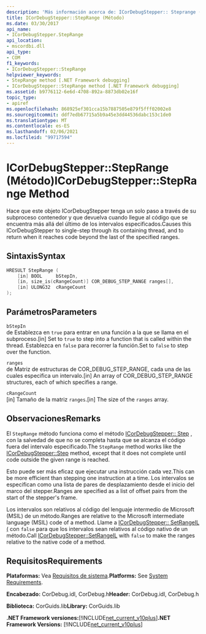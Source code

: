 ```yaml
---
description: 'Más información acerca de: ICorDebugStepper:: Steprange ((método)'
title: ICorDebugStepper::StepRange (Método)
ms.date: 03/30/2017
api_name:
- ICorDebugStepper.StepRange
api_location:
- mscordbi.dll
api_type:
- COM
f1_keywords:
- ICorDebugStepper::StepRange
helpviewer_keywords:
- StepRange method [.NET Framework debugging]
- ICorDebugStepper::StepRange method [.NET Framework debugging]
ms.assetid: b9776112-6e6d-4708-892a-8873db02e16f
topic_type:
- apiref
ms.openlocfilehash: 868925ef301cca15b7887505e879f5fff02002e8
ms.sourcegitcommit: ddf7edb67715a5b9a45e3dd44536dabc153c1de0
ms.translationtype: MT
ms.contentlocale: es-ES
ms.lasthandoff: 02/06/2021
ms.locfileid: "99717594"
---
```

# <a name="icordebugsteppersteprange-method"></a><span data-ttu-id="a5fa0-103">ICorDebugStepper::StepRange (Método)</span><span class="sxs-lookup"><span data-stu-id="a5fa0-103">ICorDebugStepper::StepRange Method</span></span>

<span data-ttu-id="a5fa0-104">Hace que este objeto ICorDebugStepper tenga un solo paso a través de su subproceso contenedor y que devuelva cuando llegue al código que se encuentra más allá del último de los intervalos especificados.</span><span class="sxs-lookup"><span data-stu-id="a5fa0-104">Causes this ICorDebugStepper to single-step through its containing thread, and to return when it reaches code beyond the last of the specified ranges.</span></span>  
  
## <a name="syntax"></a><span data-ttu-id="a5fa0-105">Sintaxis</span><span class="sxs-lookup"><span data-stu-id="a5fa0-105">Syntax</span></span>  
  
```cpp  
HRESULT StepRange (  
    [in] BOOL     bStepIn,  
    [in, size_is(cRangeCount)] COR_DEBUG_STEP_RANGE ranges[],  
    [in] ULONG32  cRangeCount  
);  
```  
  
## <a name="parameters"></a><span data-ttu-id="a5fa0-106">Parámetros</span><span class="sxs-lookup"><span data-stu-id="a5fa0-106">Parameters</span></span>  

 `bStepIn`  
 <span data-ttu-id="a5fa0-107">de Establezca en `true` para entrar en una función a la que se llama en el subproceso.</span><span class="sxs-lookup"><span data-stu-id="a5fa0-107">[in] Set to `true` to step into a function that is called within the thread.</span></span> <span data-ttu-id="a5fa0-108">Establezca en `false` para recorrer la función.</span><span class="sxs-lookup"><span data-stu-id="a5fa0-108">Set to `false` to step over the function.</span></span>  
  
 `ranges`  
 <span data-ttu-id="a5fa0-109">de Matriz de estructuras de COR_DEBUG_STEP_RANGE, cada una de las cuales especifica un intervalo.</span><span class="sxs-lookup"><span data-stu-id="a5fa0-109">[in] An array of COR_DEBUG_STEP_RANGE structures, each of which specifies a range.</span></span>  
  
 `cRangeCount`  
 <span data-ttu-id="a5fa0-110">[in] Tamaño de la matriz `ranges`.</span><span class="sxs-lookup"><span data-stu-id="a5fa0-110">[in] The size of the `ranges` array.</span></span>  
  
## <a name="remarks"></a><span data-ttu-id="a5fa0-111">Observaciones</span><span class="sxs-lookup"><span data-stu-id="a5fa0-111">Remarks</span></span>  

 <span data-ttu-id="a5fa0-112">El `StepRange` método funciona como el método [ICorDebugStepper:: Step](icordebugstepper-step-method.md) , con la salvedad de que no se completa hasta que se alcanza el código fuera del intervalo especificado.</span><span class="sxs-lookup"><span data-stu-id="a5fa0-112">The `StepRange` method works like the [ICorDebugStepper::Step](icordebugstepper-step-method.md) method, except that it does not complete until code outside the given range is reached.</span></span>  
  
 <span data-ttu-id="a5fa0-113">Esto puede ser más eficaz que ejecutar una instrucción cada vez.</span><span class="sxs-lookup"><span data-stu-id="a5fa0-113">This can be more efficient than stepping one instruction at a time.</span></span> <span data-ttu-id="a5fa0-114">Los intervalos se especifican como una lista de pares de desplazamiento desde el inicio del marco del stepper.</span><span class="sxs-lookup"><span data-stu-id="a5fa0-114">Ranges are specified as a list of offset pairs from the start of the stepper's frame.</span></span>  
  
 <span data-ttu-id="a5fa0-115">Los intervalos son relativos al código del lenguaje intermedio de Microsoft (MSIL) de un método.</span><span class="sxs-lookup"><span data-stu-id="a5fa0-115">Ranges are relative to the Microsoft intermediate language (MSIL) code of a method.</span></span> <span data-ttu-id="a5fa0-116">Llame a [ICorDebugStepper:: SetRangeIL (](icordebugstepper-setrangeil-method.md) con `false` para que los intervalos sean relativos al código nativo de un método.</span><span class="sxs-lookup"><span data-stu-id="a5fa0-116">Call [ICorDebugStepper::SetRangeIL](icordebugstepper-setrangeil-method.md) with `false` to make the ranges relative to the native code of a method.</span></span>  
  
## <a name="requirements"></a><span data-ttu-id="a5fa0-117">Requisitos</span><span class="sxs-lookup"><span data-stu-id="a5fa0-117">Requirements</span></span>  

 <span data-ttu-id="a5fa0-118">**Plataformas:** Vea [Requisitos de sistema](../../get-started/system-requirements.md).</span><span class="sxs-lookup"><span data-stu-id="a5fa0-118">**Platforms:** See [System Requirements](../../get-started/system-requirements.md).</span></span>  
  
 <span data-ttu-id="a5fa0-119">**Encabezado:** CorDebug.idl, CorDebug.h</span><span class="sxs-lookup"><span data-stu-id="a5fa0-119">**Header:** CorDebug.idl, CorDebug.h</span></span>  
  
 <span data-ttu-id="a5fa0-120">**Biblioteca:** CorGuids.lib</span><span class="sxs-lookup"><span data-stu-id="a5fa0-120">**Library:** CorGuids.lib</span></span>  
  
 <span data-ttu-id="a5fa0-121">**.NET Framework versiones:**[!INCLUDE[net_current_v10plus](../../../../includes/net-current-v10plus-md.md)]</span><span class="sxs-lookup"><span data-stu-id="a5fa0-121">**.NET Framework Versions:** [!INCLUDE[net_current_v10plus](../../../../includes/net-current-v10plus-md.md)]</span></span>
